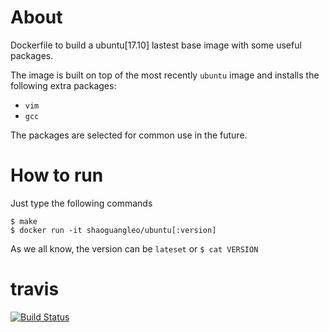 # About

Dockerfile to build a ubuntu[17.10] lastest base image with some useful packages.

The image is built on top of the most recently `ubuntu` image and installs the following extra packages:

- `vim`
- `gcc`

The packages are selected for common use in the future. 

# How to run

Just type the following commands

```
$ make
$ docker run -it shaoguangleo/ubuntu[:version]
```

As we all know, the version can be `lateset` or `$ cat VERSION`

# travis

[![Build Status](https://www.travis-ci.org/shaoguangleo/docker-ubuntu.svg?branch=master)](https://www.travis-ci.org/shaoguangleo/docker-ubuntu)


